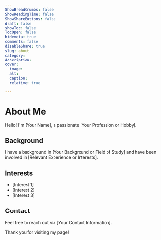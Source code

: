 ```yaml
---
ShowBreadCrumbs: false
ShowReadingTime: false
ShowShareButtons: false
draft: false
showToc: false
TocOpen: false
hidemeta: true
comments: false
disableShare: true
slug: about
category:
description: 
cover:
  image:
  alt:
  caption: 
  relative: true

---
```



# About Me

Hello! I'm [Your Name], a passionate [Your Profession or Hobby].

## Background

I have a background in [Your Background or Field of Study] and have been involved in [Relevant Experience or Interests].

## Interests

- [Interest 1]
- [Interest 2]
- [Interest 3]

## Contact

Feel free to reach out via [Your Contact Information].

Thank you for visiting my page!